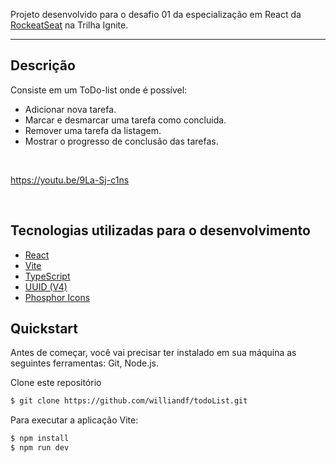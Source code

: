  Projeto desenvolvido para o desafio 01 da especialização em React da [RockeatSeat](https://www.rocketseat.com.br/) na Trilha Ignite.



<hr>


## Descrição

Consiste em um ToDo-list onde é possível:

- Adicionar nova tarefa.
- Marcar e desmarcar uma tarefa como concluida.
- Remover uma tarefa da listagem.
- Mostrar o progresso de conclusão das tarefas.

<br>
<p align="center">



https://youtu.be/9La-Sj-c1ns





<br>

## Tecnologias utilizadas para o desenvolvimento
* [React](https://reactjs.org/)
* [Vite](https://vitejs.dev/)
* [TypeScript](https://www.typescriptlang.org/)
* [UUID (V4)](https://www.npmjs.com/package/uuidv4)
* [Phosphor Icons](https://phosphoricons.com/)

## Quickstart


Antes de começar, você vai precisar ter instalado em sua máquina as seguintes ferramentas: Git, Node.js. 


Clone este repositório
```sh
$ git clone https://github.com/williandf/todoList.git
```

Para executar a aplicação Vite:
```sh
$ npm install
$ npm run dev
```
